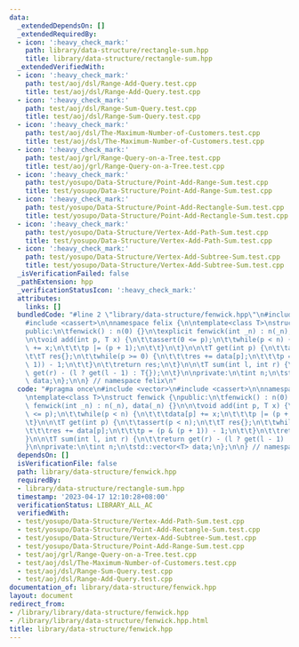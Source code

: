 ```yaml
---
data:
  _extendedDependsOn: []
  _extendedRequiredBy:
  - icon: ':heavy_check_mark:'
    path: library/data-structure/rectangle-sum.hpp
    title: library/data-structure/rectangle-sum.hpp
  _extendedVerifiedWith:
  - icon: ':heavy_check_mark:'
    path: test/aoj/dsl/Range-Add-Query.test.cpp
    title: test/aoj/dsl/Range-Add-Query.test.cpp
  - icon: ':heavy_check_mark:'
    path: test/aoj/dsl/Range-Sum-Query.test.cpp
    title: test/aoj/dsl/Range-Sum-Query.test.cpp
  - icon: ':heavy_check_mark:'
    path: test/aoj/dsl/The-Maximum-Number-of-Customers.test.cpp
    title: test/aoj/dsl/The-Maximum-Number-of-Customers.test.cpp
  - icon: ':heavy_check_mark:'
    path: test/aoj/grl/Range-Query-on-a-Tree.test.cpp
    title: test/aoj/grl/Range-Query-on-a-Tree.test.cpp
  - icon: ':heavy_check_mark:'
    path: test/yosupo/Data-Structure/Point-Add-Range-Sum.test.cpp
    title: test/yosupo/Data-Structure/Point-Add-Range-Sum.test.cpp
  - icon: ':heavy_check_mark:'
    path: test/yosupo/Data-Structure/Point-Add-Rectangle-Sum.test.cpp
    title: test/yosupo/Data-Structure/Point-Add-Rectangle-Sum.test.cpp
  - icon: ':heavy_check_mark:'
    path: test/yosupo/Data-Structure/Vertex-Add-Path-Sum.test.cpp
    title: test/yosupo/Data-Structure/Vertex-Add-Path-Sum.test.cpp
  - icon: ':heavy_check_mark:'
    path: test/yosupo/Data-Structure/Vertex-Add-Subtree-Sum.test.cpp
    title: test/yosupo/Data-Structure/Vertex-Add-Subtree-Sum.test.cpp
  _isVerificationFailed: false
  _pathExtension: hpp
  _verificationStatusIcon: ':heavy_check_mark:'
  attributes:
    links: []
  bundledCode: "#line 2 \"library/data-structure/fenwick.hpp\"\n#include <vector>\n\
    #include <cassert>\n\nnamespace felix {\n\ntemplate<class T>\nstruct fenwick {\n\
    public:\n\tfenwick() : n(0) {}\n\texplicit fenwick(int _n) : n(_n), data(_n) {}\n\
    \n\tvoid add(int p, T x) {\n\t\tassert(0 <= p);\n\t\twhile(p < n) {\n\t\t\tdata[p]\
    \ += x;\n\t\t\tp |= (p + 1);\n\t\t}\n\t}\n\n\tT get(int p) {\n\t\tassert(p < n);\n\
    \t\tT res{};\n\t\twhile(p >= 0) {\n\t\t\tres += data[p];\n\t\t\tp = (p & (p +\
    \ 1)) - 1;\n\t\t}\n\t\treturn res;\n\t}\n\n\tT sum(int l, int r) {\n\t\treturn\
    \ get(r) - (l ? get(l - 1) : T{});\n\t}\n\nprivate:\n\tint n;\n\tstd::vector<T>\
    \ data;\n};\n\n} // namespace felix\n"
  code: "#pragma once\n#include <vector>\n#include <cassert>\n\nnamespace felix {\n\
    \ntemplate<class T>\nstruct fenwick {\npublic:\n\tfenwick() : n(0) {}\n\texplicit\
    \ fenwick(int _n) : n(_n), data(_n) {}\n\n\tvoid add(int p, T x) {\n\t\tassert(0\
    \ <= p);\n\t\twhile(p < n) {\n\t\t\tdata[p] += x;\n\t\t\tp |= (p + 1);\n\t\t}\n\
    \t}\n\n\tT get(int p) {\n\t\tassert(p < n);\n\t\tT res{};\n\t\twhile(p >= 0) {\n\
    \t\t\tres += data[p];\n\t\t\tp = (p & (p + 1)) - 1;\n\t\t}\n\t\treturn res;\n\t\
    }\n\n\tT sum(int l, int r) {\n\t\treturn get(r) - (l ? get(l - 1) : T{});\n\t\
    }\n\nprivate:\n\tint n;\n\tstd::vector<T> data;\n};\n\n} // namespace felix\n"
  dependsOn: []
  isVerificationFile: false
  path: library/data-structure/fenwick.hpp
  requiredBy:
  - library/data-structure/rectangle-sum.hpp
  timestamp: '2023-04-17 12:10:28+08:00'
  verificationStatus: LIBRARY_ALL_AC
  verifiedWith:
  - test/yosupo/Data-Structure/Vertex-Add-Path-Sum.test.cpp
  - test/yosupo/Data-Structure/Point-Add-Rectangle-Sum.test.cpp
  - test/yosupo/Data-Structure/Vertex-Add-Subtree-Sum.test.cpp
  - test/yosupo/Data-Structure/Point-Add-Range-Sum.test.cpp
  - test/aoj/grl/Range-Query-on-a-Tree.test.cpp
  - test/aoj/dsl/The-Maximum-Number-of-Customers.test.cpp
  - test/aoj/dsl/Range-Sum-Query.test.cpp
  - test/aoj/dsl/Range-Add-Query.test.cpp
documentation_of: library/data-structure/fenwick.hpp
layout: document
redirect_from:
- /library/library/data-structure/fenwick.hpp
- /library/library/data-structure/fenwick.hpp.html
title: library/data-structure/fenwick.hpp
---
```


